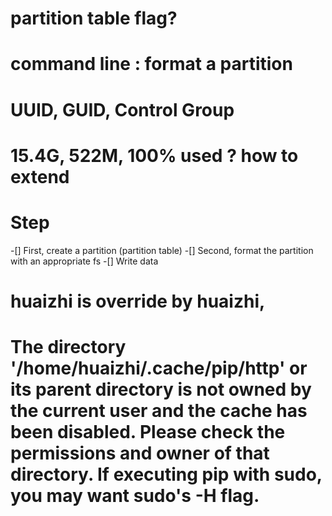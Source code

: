 # partition table flag?
# command line : format a partition
# UUID, GUID, Control Group
# 15.4G, 522M, 100% used ? how to extend

# Step
-[] First, create a partition (partition table)
-[] Second, format the partition with an appropriate fs
-[] Write data

# huaizhi is override by huaizhi, 
# The directory '/home/huaizhi/.cache/pip/http' or its parent directory is not owned by the current user and the cache has been disabled. Please check the permissions and owner of that directory. If executing pip with sudo, you may want sudo's -H flag.

